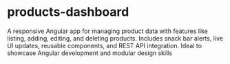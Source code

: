 # products-dashboard
A responsive Angular app for managing product data with features like listing, adding, editing, and deleting products. Includes snack bar alerts, live UI updates, reusable components, and REST API integration. Ideal to showcase Angular development and modular design skills
